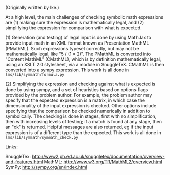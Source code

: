 (Originally written by Ike.)

At a high level, the main challenges of checking symbolic math expressions are (1) making sure the expression is mathematically legal, and (2) simplifying the expression for comparison with what is expected.

(1) Generation (and testing) of legal input is done by using MathJax to provide input math in an XML format known as Presentation MathML (PMathML).  Such expressions typeset correctly, but may not be mathematically legal, like "5 / (1 = 2)".  The PMathML is converted into "Content MathML" (CMathML), which is by definition mathematically legal, using an XSLT 2.0 stylesheet, via a module in SnuggleTeX. CMathML is then converted into a sympy expression.  This work is all done in `lms/lib/symmath/formula.py`

(2) Simplifying the expression and checking against what is expected is done by using sympy, and a set of heuristics based on options flags provided by the problem author.  For example, the problem author may specify that the expected expression is a matrix, in which case the dimensionality of the input expression is checked.  Other options include specifying that the comparison be checked numerically in addition to symbolically.  The checking is done in stages, first with no simplification, then with increasing levels of testing; if a match is found at any stage, then an "ok" is returned.  Helpful messages are also returned, eg if the input expression is of a different type than the expected.  This work is all done in `lms/lib/symmath/symmath_check.py`

Links:

SnuggleTex: http://www2.ph.ed.ac.uk/snuggletex/documentation/overview-and-features.html
MathML: http://www.w3.org/TR/MathML2/overview.html
SymPy: http://sympy.org/en/index.html
